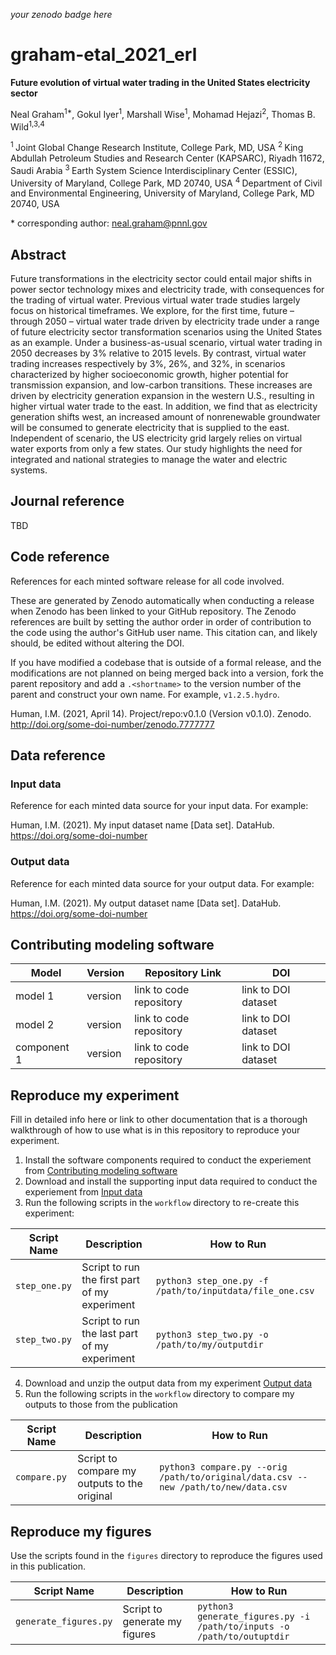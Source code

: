 _your zenodo badge here_

# graham-etal_2021_erl

**Future evolution of virtual water trading in the United States electricity sector**

Neal Graham<sup>1\*</sup>, Gokul Iyer<sup>1</sup>, Marshall Wise<sup>1</sup>, Mohamad Hejazi<sup>2</sup>, Thomas B. Wild<sup>1,3,4</sup>

<sup>1 </sup> Joint Global Change Research Institute, College Park, MD, USA
<sup>2 </sup> King Abdullah Petroleum Studies and Research Center (KAPSARC), Riyadh 11672, Saudi Arabia
<sup>3 </sup> Earth System Science Interdisciplinary Center (ESSIC), University of Maryland, College Park, MD 20740, USA
<sup>4 </sup> Department of Civil and Environmental Engineering, University of Maryland, College Park, MD 20740, USA

\* corresponding author:  neal.graham@pnnl.gov

## Abstract
Future transformations in the electricity sector could entail major shifts in power sector technology mixes and electricity trade, with consequences for the trading of virtual water. Previous virtual water trade studies largely focus on historical timeframes. We explore, for the first time, future – through 2050 – virtual water trade driven by electricity trade under a range of future electricity sector transformation scenarios using the United States as an example. Under a business-as-usual scenario, virtual water trading in 2050 decreases by 3% relative to 2015 levels. By contrast, virtual water trading increases respectively by 3%, 26%, and 32%, in scenarios characterized by higher socioeconomic growth, higher potential for transmission expansion, and low-carbon transitions. These increases are driven by electricity generation expansion in the western U.S., resulting in higher virtual water trade to the east. In addition, we find that as electricity generation shifts west, an increased amount of nonrenewable groundwater will be consumed to generate electricity that is supplied to the east. Independent of scenario, the US electricity grid largely relies on virtual water exports from only a few states. Our study highlights the need for integrated and national strategies to manage the water and electric systems.

## Journal reference
TBD

## Code reference
References for each minted software release for all code involved.  

These are generated by Zenodo automatically when conducting a release when Zenodo has been linked to your GitHub repository. The Zenodo references are built by setting the author order in order of contribution to the code using the author's GitHub user name.  This citation can, and likely should, be edited without altering the DOI.

If you have modified a codebase that is outside of a formal release, and the modifications are not planned on being merged back into a version, fork the parent repository and add a `.<shortname>` to the version number of the parent and construct your own name.  For example, `v1.2.5.hydro`.

Human, I.M. (2021, April 14). Project/repo:v0.1.0 (Version v0.1.0). Zenodo. http://doi.org/some-doi-number/zenodo.7777777

## Data reference

### Input data
Reference for each minted data source for your input data.  For example:

Human, I.M. (2021). My input dataset name [Data set]. DataHub. https://doi.org/some-doi-number

### Output data
Reference for each minted data source for your output data.  For example:

Human, I.M. (2021). My output dataset name [Data set]. DataHub. https://doi.org/some-doi-number

## Contributing modeling software
| Model | Version | Repository Link | DOI |
|-------|---------|-----------------|-----|
| model 1 | version | link to code repository | link to DOI dataset |
| model 2 | version | link to code repository | link to DOI dataset |
| component 1 | version | link to code repository | link to DOI dataset |

## Reproduce my experiment
Fill in detailed info here or link to other documentation that is a thorough walkthrough of how to use what is in this repository to reproduce your experiment.


1. Install the software components required to conduct the experiement from [Contributing modeling software](#contributing-modeling-software)
2. Download and install the supporting input data required to conduct the experiement from [Input data](#input-data)
3. Run the following scripts in the `workflow` directory to re-create this experiment:

| Script Name | Description | How to Run |
| --- | --- | --- |
| `step_one.py` | Script to run the first part of my experiment | `python3 step_one.py -f /path/to/inputdata/file_one.csv` |
| `step_two.py` | Script to run the last part of my experiment | `python3 step_two.py -o /path/to/my/outputdir` |

4. Download and unzip the output data from my experiment [Output data](#output-data)
5. Run the following scripts in the `workflow` directory to compare my outputs to those from the publication

| Script Name | Description | How to Run |
| --- | --- | --- |
| `compare.py` | Script to compare my outputs to the original | `python3 compare.py --orig /path/to/original/data.csv --new /path/to/new/data.csv` |

## Reproduce my figures
Use the scripts found in the `figures` directory to reproduce the figures used in this publication.

| Script Name | Description | How to Run |
| --- | --- | --- |
| `generate_figures.py` | Script to generate my figures | `python3 generate_figures.py -i /path/to/inputs -o /path/to/outuptdir` |
